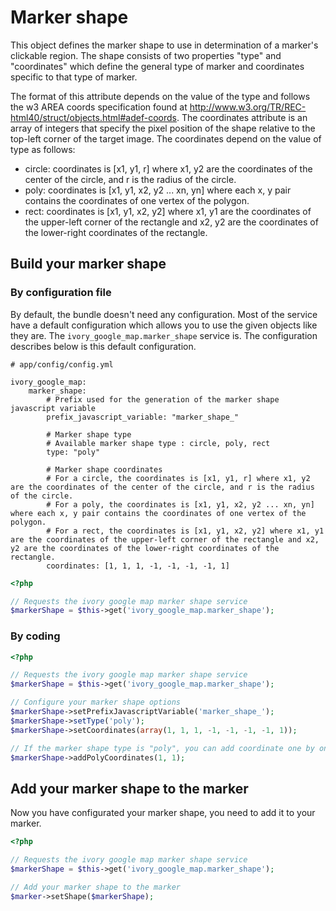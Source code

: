 # Marker shape

This object defines the marker shape to use in determination of a marker's clickable region. The shape consists of
two properties "type" and "coordinates" which define the general type of marker and coordinates specific to that
type of marker.

The format of this attribute depends on the value of the type and follows the w3 AREA coords specification found at
http://www.w3.org/TR/REC-html40/struct/objects.html#adef-coords. The coordinates attribute is an array of integers that
specify the pixel position of the shape relative to the top-left corner of the target image. The coordinates depend on
the value of type as follows:

 - circle: coordinates is [x1, y1, r] where x1, y2 are the coordinates of the center of the circle, and r is the
   radius of the circle.
 - poly: coordinates is [x1, y1, x2, y2 ... xn, yn] where each x, y pair contains the coordinates of one vertex of
   the polygon.
 - rect: coordinates is [x1, y1, x2, y2] where x1, y1 are the coordinates of the upper-left corner of the rectangle
   and x2, y2 are the coordinates of the lower-right coordinates of the rectangle.

## Build your marker shape

### By configuration file

By default, the bundle doesn't need any configuration. Most of the service have a default configuration which allows
you to use the given objects like they are. The ``ivory_google_map.marker_shape`` service is. The configuration
describes below is this default configuration.

```
# app/config/config.yml

ivory_google_map:
    marker_shape:
        # Prefix used for the generation of the marker shape javascript variable
        prefix_javascript_variable: "marker_shape_"

        # Marker shape type
        # Available marker shape type : circle, poly, rect
        type: "poly"

        # Marker shape coordinates
        # For a circle, the coordinates is [x1, y1, r] where x1, y2 are the coordinates of the center of the circle, and r is the radius of the circle.
        # For a poly, the coordinates is [x1, y1, x2, y2 ... xn, yn] where each x, y pair contains the coordinates of one vertex of the polygon.
        # For a rect, the coordinates is [x1, y1, x2, y2] where x1, y1 are the coordinates of the upper-left corner of the rectangle and x2, y2 are the coordinates of the lower-right coordinates of the rectangle.
        coordinates: [1, 1, 1, -1, -1, -1, -1, 1]
```

``` php
<?php

// Requests the ivory google map marker shape service
$markerShape = $this->get('ivory_google_map.marker_shape');
```

### By coding

``` php
<?php

// Requests the ivory google map marker shape service
$markerShape = $this->get('ivory_google_map.marker_shape');

// Configure your marker shape options
$markerShape->setPrefixJavascriptVariable('marker_shape_');
$markerShape->setType('poly');
$markerShape->setCoordinates(array(1, 1, 1, -1, -1, -1, -1, 1));

// If the marker shape type is "poly", you can add coordinate one by one
$markerShape->addPolyCoordinates(1, 1);
```

## Add your marker shape to the marker

Now you have configurated your marker shape, you need to add it to your marker.

``` php
<?php

// Requests the ivory google map marker shape service
$markerShape = $this->get('ivory_google_map.marker_shape');

// Add your marker shape to the marker
$marker->setShape($markerShape);
```
